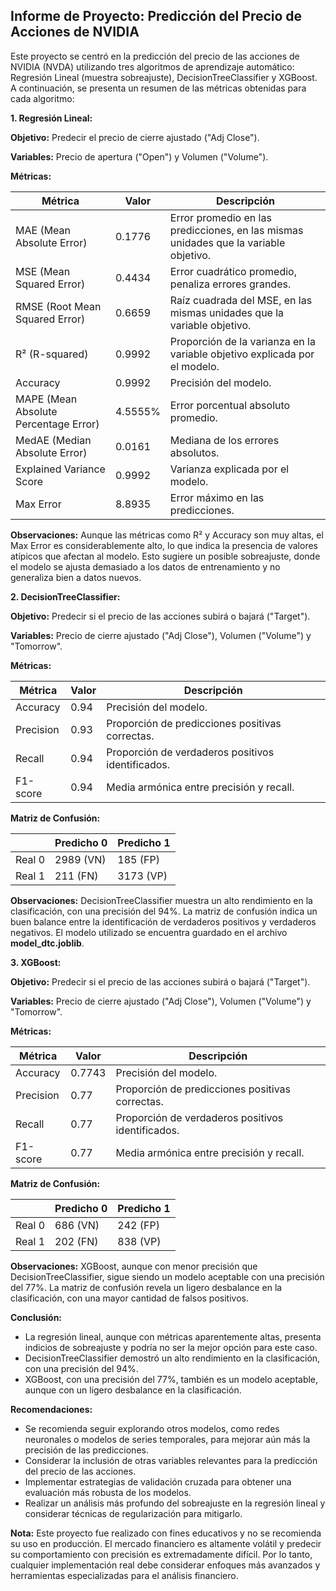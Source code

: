 ## Informe de Proyecto: Predicción del Precio de Acciones de NVIDIA

Este proyecto se centró en la predicción del precio de las acciones de NVIDIA (NVDA) utilizando tres algoritmos de aprendizaje automático: Regresión Lineal (muestra sobreajuste), DecisionTreeClassifier y XGBoost. A continuación, se presenta un resumen de las métricas obtenidas para cada algoritmo:

**1. Regresión Lineal:**

**Objetivo:** Predecir el precio de cierre ajustado ("Adj Close").

**Variables:** Precio de apertura ("Open") y Volumen ("Volume").

**Métricas:**

| Métrica | Valor | Descripción |
|---|---|---|
| MAE (Mean Absolute Error) | 0.1776 | Error promedio en las predicciones, en las mismas unidades que la variable objetivo. |
| MSE (Mean Squared Error) | 0.4434 | Error cuadrático promedio, penaliza errores grandes. |
| RMSE (Root Mean Squared Error) | 0.6659 | Raíz cuadrada del MSE, en las mismas unidades que la variable objetivo. |
| R² (R-squared) | 0.9992 | Proporción de la varianza en la variable objetivo explicada por el modelo. |
| Accuracy | 0.9992 | Precisión del modelo. |
| MAPE (Mean Absolute Percentage Error) | 4.5555% | Error porcentual absoluto promedio. |
| MedAE (Median Absolute Error) | 0.0161 | Mediana de los errores absolutos. |
| Explained Variance Score | 0.9992 | Varianza explicada por el modelo. |
| Max Error | 8.8935 | Error máximo en las predicciones. |

**Observaciones:** Aunque las métricas como R² y Accuracy son muy altas, el Max Error es considerablemente alto, lo que indica la presencia de valores atípicos que afectan al modelo. Esto sugiere un posible sobreajuste, donde el modelo se ajusta demasiado a los datos de entrenamiento y no generaliza bien a datos nuevos.

**2. DecisionTreeClassifier:**

**Objetivo:** Predecir si el precio de las acciones subirá o bajará ("Target").

**Variables:** Precio de cierre ajustado ("Adj Close"), Volumen ("Volume") y "Tomorrow".

**Métricas:**

| Métrica | Valor | Descripción |
|---|---|---|
| Accuracy | 0.94 | Precisión del modelo. |
| Precision | 0.93 | Proporción de predicciones positivas correctas. |
| Recall | 0.94 | Proporción de verdaderos positivos identificados. |
| F1-score | 0.94 | Media armónica entre precisión y recall. |

**Matriz de Confusión:**

| | Predicho 0 | Predicho 1 |
|---|---|---|
| Real 0 | 2989 (VN) | 185 (FP) |
| Real 1 | 211 (FN) | 3173 (VP) |

**Observaciones:** DecisionTreeClassifier muestra un alto rendimiento en la clasificación, con una precisión del 94%. La matriz de confusión indica un buen balance entre la identificación de verdaderos positivos y verdaderos negativos. El modelo utilizado se encuentra guardado en el archivo **model_dtc.joblib**.

**3. XGBoost:**

**Objetivo:** Predecir si el precio de las acciones subirá o bajará ("Target").

**Variables:** Precio de cierre ajustado ("Adj Close"), Volumen ("Volume") y "Tomorrow".

**Métricas:**

| Métrica | Valor | Descripción |
|---|---|---|
| Accuracy | 0.7743 | Precisión del modelo. |
| Precision | 0.77 | Proporción de predicciones positivas correctas. |
| Recall | 0.77 | Proporción de verdaderos positivos identificados. |
| F1-score | 0.77 | Media armónica entre precisión y recall. |

**Matriz de Confusión:**

| | Predicho 0 | Predicho 1 |
|---|---|---|
| Real 0 | 686 (VN) | 242 (FP) |
| Real 1 | 202 (FN) | 838 (VP) |

**Observaciones:** XGBoost, aunque con menor precisión que DecisionTreeClassifier, sigue siendo un modelo aceptable con una precisión del 77%. La matriz de confusión revela un ligero desbalance en la clasificación, con una mayor cantidad de falsos positivos.

**Conclusión:**

* La regresión lineal, aunque con métricas aparentemente altas, presenta indicios de sobreajuste y podría no ser la mejor opción para este caso.
* DecisionTreeClassifier demostró un alto rendimiento en la clasificación, con una precisión del 94%.
* XGBoost, con una precisión del 77%, también es un modelo aceptable, aunque con un ligero desbalance en la clasificación.

**Recomendaciones:**

* Se recomienda seguir explorando otros modelos, como redes neuronales o modelos de series temporales, para mejorar aún más la precisión de las predicciones.
* Considerar la inclusión de otras variables relevantes para la predicción del precio de las acciones.
* Implementar estrategias de validación cruzada para obtener una evaluación más robusta de los modelos.
* Realizar un análisis más profundo del sobreajuste en la regresión lineal y considerar técnicas de regularización para mitigarlo.

**Nota:** Este proyecto fue realizado con fines educativos y no se recomienda su uso en producción. El mercado financiero es altamente volátil y predecir su comportamiento con precisión es extremadamente difícil. Por lo tanto, cualquier implementación real debe considerar enfoques más avanzados y herramientas especializadas para el análisis financiero.

